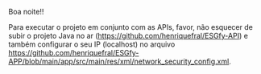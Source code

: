 Boa noite!! 

Para executar o projeto em conjunto com as APIs, favor, não esquecer de subir o projeto Java no ar (https://github.com/henriquefral/ESGfy-API) e também configurar o seu IP (localhost) no arquivo https://github.com/henriquefral/ESGfy-APP/blob/main/app/src/main/res/xml/network_security_config.xml.
